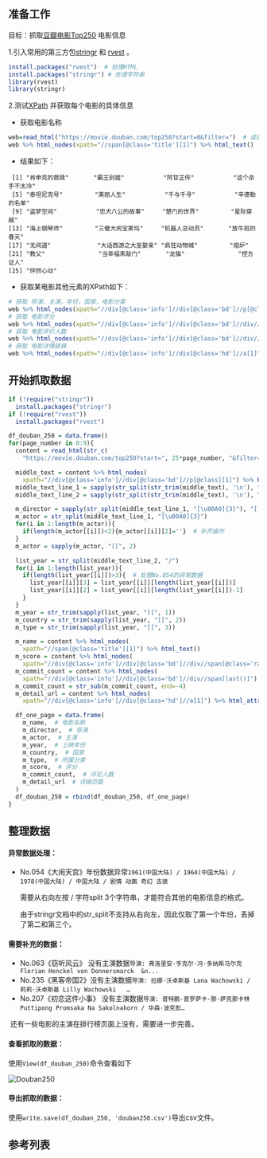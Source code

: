 ## 准备工作

目标：抓取[豆瓣电影Top250][3] 电影信息



1.引入常用的第三方包[stringr][4] 和 [rvest][1] 。

``` R
install.packages("rvest")  # 处理HTML
install.packages("stringr") # 处理字符串
library(rvest)
library(stringr)
```

2.测试[XPath][2] 并获取每个电影的具体信息

* 获取电影名称

``` R
web=read_html("https://movie.douban.com/top250?start=0&filter=")  # 读取页面
web %>% html_nodes(xpath="//span[@class='title'][1]") %>% html_text()
```

* 结果如下：

``` 
 [1] "肖申克的救赎"       "霸王别姬"           "阿甘正传"           "这个杀手不太冷"    
 [5] "泰坦尼克号"         "美丽人生"           "千与千寻"           "辛德勒的名单"      
 [9] "盗梦空间"           "忠犬八公的故事"     "楚门的世界"         "星际穿越"          
[13] "海上钢琴师"         "三傻大闹宝莱坞"     "机器人总动员"       "放牛班的春天"      
[17] "无间道"             "大话西游之大圣娶亲" "疯狂动物城"         "熔炉"              
[21] "教父"               "当幸福来敲门"       "龙猫"               "控方证人"          
[25] "怦然心动" 
```

* 获取某电影其他元素的XPath如下：

``` R
# 获取 导演，主演，年份，国家，电影分类
web %>% html_nodes(xpath="//div[@class='info']//div[@class='bd']//p[@class][1]") %>% html_text()
# 获取 电影评分
web %>% html_nodes(xpath="//div[@class='info']//div[@class='bd']//div//span[@class='rating_num']") %>% html_text()
# 获取 电影评价人数
web %>% html_nodes(xpath="//div[@class='info']//div[@class='bd']//div//span[last()]") %>% html_text()
# 获取 电影详情链接
web %>% html_nodes(xpath="//div[@class='info']//div[@class='hd']//a[1]") %>% html_attr('href')
```



## 开始抓取数据

``` R
if (!require("stringr")) 
  install.packages("stringr")
if (!require("rvest")) 
  install.packages("rvest") 

df_douban_250 = data.frame()
for(page_number in 0:9){
  content = read_html(str_c(
    "https://movie.douban.com/top250?start=", 25*page_number, "&filter="))

  middle_text = content %>% html_nodes(
    xpath="//div[@class='info']//div[@class='bd']//p[@class][1]") %>% html_text()
  middle_text_line_1 = sapply(str_split(str_trim(middle_text), '\n'), "[[", 1)  #[1] "导演: 弗兰克·德拉邦特 Frank Darabont   主演: 蒂姆·罗宾斯 Tim Robbins /..."
  middle_text_line_2 = sapply(str_split(str_trim(middle_text), '\n'), "[[", 2)  #[1] "1994 / 美国 / 犯罪 剧情"

  m_director = sapply(str_split(middle_text_line_1, "[\u00A0]{3}"), "[[", 1)  # 注意:  &nbsp;字符需要用unicode去匹配
  m_actor = str_split(middle_text_line_1, "[\u00A0]{3}")
  for(i in 1:length(m_actor)){
    if(length(m_actor[[i]])<2){m_actor[[i]][2]=''}  # 补齐操作
  }
  m_actor = sapply(m_actor, "[[", 2)

  list_year = str_split(middle_text_line_2, "/")
  for(i in 1:length(list_year)){
    if(length(list_year[[i]])>3){  # 处理No.054的异常数据
      list_year[[i]][3] = list_year[[i]][length(list_year[[i]])]
      list_year[[i]][2] = list_year[[i]][length(list_year[[i]])-1]
    }
  }
  m_year = str_trim(sapply(list_year, "[[", 1))
  m_country = str_trim(sapply(list_year, "[[", 2))
  m_type = str_trim(sapply(list_year, "[[", 3))

  m_name = content %>% html_nodes(
    xpath="//span[@class='title'][1]") %>% html_text()
  m_score = content %>% html_nodes(
    xpath="//div[@class='info']//div[@class='bd']//div//span[@class='rating_num']") %>% html_text()
  m_commit_count = content %>% html_nodes(
    xpath="//div[@class='info']//div[@class='bd']//div//span[last()]") %>% html_text()
  m_commit_count = str_sub(m_commit_count, end=-4)
  m_detail_url = content %>% html_nodes(
    xpath="//div[@class='info']//div[@class='hd']//a[1]") %>% html_attr('href')

  df_one_page = data.frame(
    m_name,  # 电影名称
    m_director,  # 导演
    m_actor,  # 主演
    m_year,  # 上映年份
    m_country,  # 国家
    m_type,  # 所属分类
    m_score,  # 评分
    m_commit_count,  # 评论人数
    m_detail_url  # 详细页面
  )
  df_douban_250 = rbind(df_douban_250, df_one_page)
}
```



## 整理数据



#### 异常数据处理：

* No.054《大闹天宫》年份数据异常```1961(中国大陆) / 1964(中国大陆) / 1978(中国大陆) / 中国大陆 / 剧情 动画 奇幻 古装```   
  
  需要从右向左按 / 字符split 3个字符串，才能符合其他的电影信息的格式。
  
  由于stringr文档中的str_split不支持从右向左，因此仅取了第一个年份，丢掉了第二和第三个。



#### 需要补充的数据：

* No.063《窃听风云》 没有主演数据```导演: 弗洛里安·亨克尔·冯·多纳斯马尔克 Florian Henckel von Donnersmarck  &n...```
* No.235《黑客帝国2》没有主演数据```导演: 拉娜·沃卓斯基 Lana Wachowski / 莉莉·沃卓斯基 Lilly Wachowski   …```
* No.207《初恋这件小事》 没有主演数据```导演: 普特鹏·普罗萨卡·那·萨克那卡林 Puttipong Promsaka Na Sakolnakorn / 华森·波克彭…```

​	还有一些电影的主演在排行榜页面上没有，需要进一步完善。



#### 查看抓取的数据：

使用```View(df_douban_250)```命令查看如下

![Douban250](/Volumes/MA_USB/数据挖掘-王尧/考试/douban250.png)



#### 导出抓取的数据：

使用```write.save(df_douban_250, 'douban250.csv')```导出csv文件。



## 参考列表

[1]: https://www.rdocumentation.org/packages/rvest/versions/1.0.2	"rest Documents"
[2]: https://www.runoob.com/xpath/xpath-syntax.html	"XPath教程"
[3]: https://movie.douban.com/top250	"豆瓣电影Top250榜单"
[4]: https://stringr.tidyverse.org/reference/index.html	"stringr官方文档"
[5]: https://stackoverflow.com/questions/20454768/how-to-split-a-string-from-right-to-left-like-pythons-rsplit	"从右向左split字符串"
